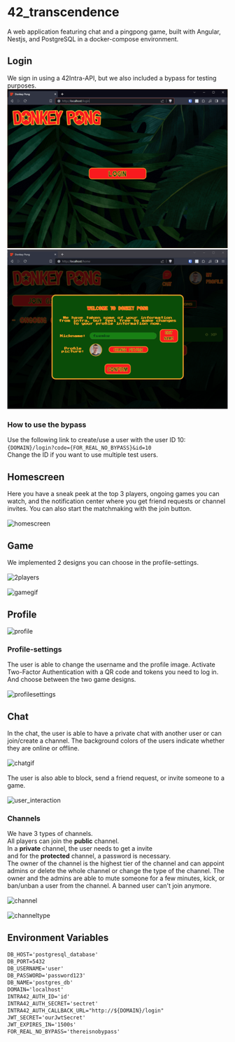# 42_transcendence
A web application featuring chat and a pingpong game, built with Angular, Nestjs, and PostgreSQL in a docker-compose environment.<br>

## Login
We sign in using a 42Intra-API, but we also included a bypass for testing purposes.<br>
<img src="https://github.com/fsemke/42_transcendence_Copy/blob/master/readme/Screenshot%202023-12-07%20140740.png?raw=true" alt="login" width="600"/>
<img src="https://github.com/fsemke/42_transcendence_Copy/blob/master/readme/Screenshot%202023-12-07%20140830.png?raw=true" alt="login" width="600"/>

### How to use the bypass
Use the following link to create/use a user with the user ID 10:<br>
```{DOMAIN}/login?code={FOR_REAL_NO_BYPASS}&id=10```<br>
Change the ID if you want to use multiple test users.

## Homescreen
Here you have a sneak peek at the top 3 players, ongoing games you can watch, and the notification center where you get friend requests or channel invites. You can also start the matchmaking with the join button.
<br><br>
![homescreen](https://github.com/fsemke/42_transcendence_Copy/blob/master/readme/Screenshot%202023-12-07%20141803.png?raw=true)

## Game
We implemented 2 designs you can choose in the profile-settings.<br><br>
![2players](https://github.com/fsemke/42_transcendence_Copy/blob/master/readme/Screenshot%202023-12-07%20141453.png?raw=true)<br><br>
![gamegif](https://github.com/fsemke/42_transcendence_Copy/blob/master/readme/game.gif?raw=true)

## Profile
![profile](https://github.com/fsemke/42_transcendence_Copy/blob/master/readme/Screenshot%202023-12-07%20143424.png?raw=true)

### Profile-settings
The user is able to change the username and the profile image. Activate Two-Factor Authentication with a QR code and tokens you need to log in. And choose between the two game designs.<br><br>
![profilesettings](https://github.com/fsemke/42_transcendence_Copy/blob/master/readme/Screenshot%202023-12-07%20143544.png?raw=true)

## Chat
In the chat, the user is able to have a private chat with another user or can join/create a channel. The background colors of the users indicate whether they are online or offline.<br><br>
![chatgif](https://github.com/fsemke/42_transcendence_Copy/blob/master/readme/chat.gif?raw=true)<br><br>
The user is also able to block, send a friend request, or invite someone to a game.<br><br>
![user_interaction](https://github.com/fsemke/42_transcendence_Copy/blob/master/readme/user_interaction.gif?raw=true)

### Channels
We have 3 types of channels.<br>
All players can join the **public** channel.<br>
In a **private** channel, the user needs to get a invite<br>
and for the **protected** channel, a password is necessary.<br>
The owner of the channel is the highest tier of the channel and can appoint admins or delete the whole channel or change the type of the channel.
The owner and the admins are able to mute someone for a few minutes, kick, or ban/unban a user from the channel. A banned user can't join anymore.<br><br>
![channel](https://github.com/fsemke/42_transcendence_Copy/blob/master/readme/Screenshot%202023-12-07%20143207.png?raw=true)<br><br>
![channeltype](https://github.com/fsemke/42_transcendence_Copy/blob/master/readme/Screenshot%202023-12-07%20143317.png?raw=true)

## Environment Variables
```
DB_HOST='postgresql_database'
DB_PORT=5432
DB_USERNAME='user'
DB_PASSWORD='password123'
DB_NAME='postgres_db'
DOMAIN='localhost'
INTRA42_AUTH_ID='id'
INTRA42_AUTH_SECRET='sectret'
INTRA42_AUTH_CALLBACK_URL="http://${DOMAIN}/login"
JWT_SECRET='ourJwtSecret'
JWT_EXPIRES_IN='1500s'
FOR_REAL_NO_BYPASS='thereisnobypass'
```
